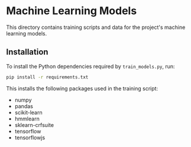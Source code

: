 # Machine Learning Models

This directory contains training scripts and data for the project's machine learning models.

## Installation

To install the Python dependencies required by `train_models.py`, run:

```bash
pip install -r requirements.txt
```

This installs the following packages used in the training script:

- numpy
- pandas
- scikit-learn
- hmmlearn
- sklearn-crfsuite
- tensorflow
- tensorflowjs
